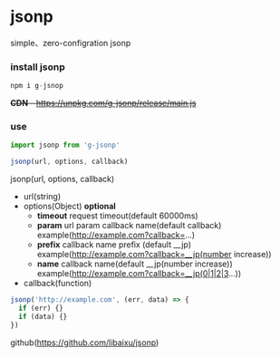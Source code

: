# jsonp
simple、zero-configration jsonp

### install jsonp
```js
npm i g-jsnop
```
~~**CDN** - https://unpkg.com/g-jsonp/release/main.js~~

### use

```js
import jsonp from 'g-jsonp'

jsonp(url, options, callback)
```

jsonp(url, options, callback)
- url(string)
- options(Object) **optional**
  - **timeout** request timeout(default 60000ms)
  - **param** url param callback name(default callback) example(http://example.com?callback=...)
  - **prefix** callback name prefix (default __jp) example(http://example.com?callback=__jp(number increase))
  - **name** callback name(default __jp(number increase)) example(http://example.com?callback=__jp(0|1|2|3...))
- callback(function)

```js
jsonp('http://example.com', (err, data) => {
  if (err) {}
  if (data) {}
})
```

github(https://github.com/libaixu/jsonp)
